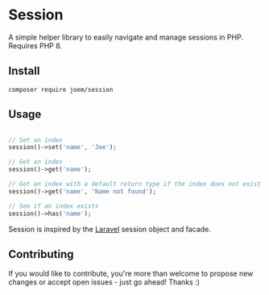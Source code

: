 # Session

A simple helper library to easily navigate and manage sessions in PHP. Requires PHP 8.

## Install

```
composer require joem/session
```

## Usage

```php

// Set an index
session()->set('name', 'Joe');

// Get an index
session()->get('name');

// Get an index with a default return type if the index does not exist
session()->get('name', 'Name not found');

// See if an index exists
session()->has('name');
```

Session is inspired by the [Laravel](https://laravel.com/) session object and facade.

## Contributing

If you would like to contribute, you're more than welcome to propose new changes or accept open issues - just go ahead!
Thanks :)
